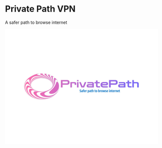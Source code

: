 # Private Path VPN
A safer path to browse internet


![Private Path](./privatepath-high-resolution-logo.jpeg)
